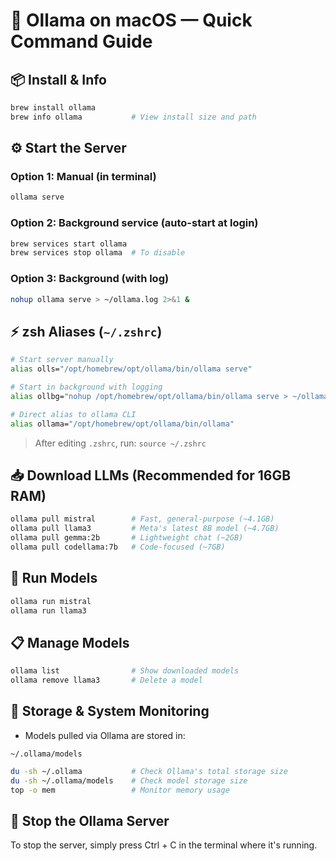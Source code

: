 # 🧠 Ollama on macOS — Quick Command Guide

## 📦 Install & Info

```bash
brew install ollama
brew info ollama           # View install size and path
```

## ⚙️ Start the Server

### Option 1: Manual (in terminal)

```bash
ollama serve
```

### Option 2: Background service (auto-start at login)

```bash
brew services start ollama
brew services stop ollama  # To disable
```

### Option 3: Background (with log)

```bash
nohup ollama serve > ~/ollama.log 2>&1 &
```

## ⚡ zsh Aliases (`~/.zshrc`)

```zsh
# Start server manually
alias olls="/opt/homebrew/opt/ollama/bin/ollama serve"

# Start in background with logging
alias ollbg="nohup /opt/homebrew/opt/ollama/bin/ollama serve > ~/ollama.log 2>&1 &"

# Direct alias to ollama CLI
alias ollama="/opt/homebrew/opt/ollama/bin/ollama"
```

> After editing `.zshrc`, run: `source ~/.zshrc`

## 📥 Download LLMs (Recommended for 16GB RAM)

```bash
ollama pull mistral        # Fast, general-purpose (~4.1GB)
ollama pull llama3         # Meta's latest 8B model (~4.7GB)
ollama pull gemma:2b       # Lightweight chat (~2GB)
ollama pull codellama:7b   # Code-focused (~7GB)
```

## 💬 Run Models

```bash
ollama run mistral
ollama run llama3
```

## 📋 Manage Models

```bash
ollama list                # Show downloaded models
ollama remove llama3       # Delete a model
```

## 📁 Storage & System Monitoring

-   Models pulled via Ollama are stored in:

```
~/.ollama/models
```

```bash
du -sh ~/.ollama           # Check Ollama's total storage size
du -sh ~/.ollama/models    # Check model storage size
top -o mem                 # Monitor memory usage
```

## 🛑 Stop the Ollama Server

To stop the server, simply press Ctrl + C in the terminal where it's running.
